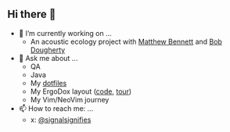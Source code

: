 ## Hi there 👋
- 🔭 I’m currently working on ...
  - An acoustic ecology project with [Matthew Bennett](https://soundandsensory.com/) and [Bob Dougherty](https://web.stanford.edu/~bobd/cgi-bin/)
- 💬 Ask me about ...
  - QA
  - Java
  - My [dotfiles](../../../dotfiles)
  - My ErgoDox layout ([code](../../../oryx-with-custom-qmk), [tour](https://configure.zsa.io/embed/ergodox-ez-st/layouts/ndVrG/latest/0))
  - My Vim/NeoVim journey
- 📫 How to reach me: ...
  - x: [@signalsignifies](https://x.com/signalsignifies)

